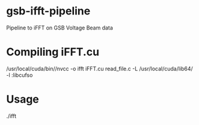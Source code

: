 # gsb-ifft-pipeline
Pipeline to iFFT on GSB Voltage Beam data


# Compiling iFFT.cu

/usr/local/cuda/bin//nvcc -o ifft iFFT.cu read_file.c -L /usr/local/cuda/lib64/ -l :libcufso

# Usage

./ifft <voltage beam file> <GPU ID>
